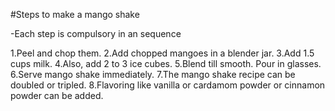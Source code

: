  #Steps to make a mango shake

-Each step is compulsory in an sequence


1.Peel and chop them.
2.Add chopped mangoes in a blender jar. 
3.Add 1.5 cups milk.
4.Also, add 2 to 3 ice cubes. 
5.Blend till smooth. Pour in glasses.
6.Serve mango shake immediately.
7.The mango shake recipe can be doubled or tripled. 
8.Flavoring like vanilla or cardamom powder or cinnamon powder can be added.
